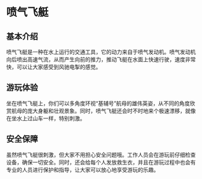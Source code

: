 # 喷气飞艇
 
## 基本介绍
 
喷气飞艇是一种在水上运行的交通工具，它的动力来自于喷气发动机。喷气发动机向后喷出高速气流，从而产生向前的推力，推动飞艇在水面上快速行驶，速度非常快，可以让大家感受到风驰电掣的感觉。
 
## 游玩体验
 
坐在喷气飞艇上，你们可以多角度环视“基辅号”航母的雄伟英姿，从不同的角度欣赏航母的庞大身躯和壮观景象。同时，喷气飞艇还会时不时地来个极速漂移，就像在坐水上过山车一样，特别刺激。
 
## 安全保障
 
虽然喷气飞艇很刺激，但大家不用担心安全问题哦。工作人员会在游玩前仔细检查设备，确保一切安全。同时，还会给每个人发放救生衣，并且在游玩过程中也会有专业的人员进行保护和指导，让大家可以放心地享受游玩的乐趣。